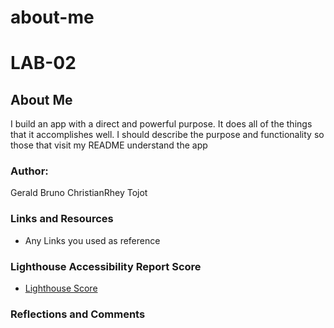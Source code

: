 # about-me

# LAB-02

## About Me

I build an app with a direct and powerful purpose. It does all of the things that it accomplishes well. I should describe the purpose and functionality so those that visit my README understand the app

### Author:

Gerald Bruno
ChristianRhey Tojot

### Links and Resources

* Any Links you used as reference

### Lighthouse Accessibility Report Score

* [Lighthouse Score](img/lighthouse.png)


### Reflections and Comments
